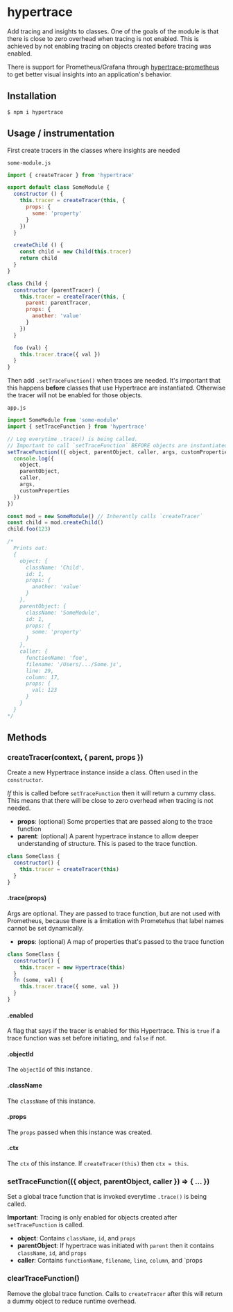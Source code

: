 # hypertrace

Add tracing and insights to classes. One of the goals of the module is that there is close to zero overhead when tracing is not enabled. This is achieved by not enabling tracing on objects created before tracing was enabled.

There is support for Prometheus/Grafana through [hypertrace-prometheus](https://github.com/holepunchto/hypertrace-prometheus) to get better visual insights into an application's behavior.

## Installation

```
$ npm i hypertrace
```

## Usage / instrumentation

First create tracers in the classes where insights are needed

`some-module.js`
``` js
import { createTracer } from 'hypertrace'

export default class SomeModule {
  constructor () {
    this.tracer = createTracer(this, {
      props: {
        some: 'property'
      }
    })
  }

  createChild () {
    const child = new Child(this.tracer)
    return child
  }
}

class Child {
  constructor (parentTracer) {
    this.tracer = createTracer(this, {
      parent: parentTracer,
      props: {
        another: 'value'
      }
    })
  }

  foo (val) {
    this.tracer.trace({ val })
  }
}
```

Then add `.setTraceFunction()` when traces are needed. It's important that this happens **before** classes that use Hypertrace are instantiated. Otherwise the tracer will not be enabled for those objects.

`app.js`
``` js
import SomeModule from 'some-module'
import { setTraceFunction } from 'hypertrace'

// Log everytime .trace() is being called.
// Important to call `setTraceFunction` BEFORE objects are instantiated and calls `createTracer`
setTraceFunction(({ object, parentObject, caller, args, customProperties }) => {
  console.log({
    object,
    parentObject,
    caller,
    args,
    customProperties
  })
})

const mod = new SomeModule() // Inherently calls `createTracer`
const child = mod.createChild()
child.foo(123)

/*
  Prints out:
  {
    object: {
      className: 'Child',
      id: 1,
      props: {
        another: 'value'
      }
    },
    parentObject: {
      className: 'SomeModule',
      id: 1,
      props: {
        some: 'property'
      }
    },
    caller: {
      functionName: 'foo',
      filename: '/Users/.../Some.js',
      line: 29,
      column: 17,
      props: {
        val: 123
      }
    }
  }
*/
```

## Methods

### createTracer(context, { parent, props })

Create a new Hypertrace instance inside a class. Often used in the `constructor`.

_If_ this is called before `setTraceFunction` then it will return a cummy class. This means that there will be close to zero overhead when tracing is not needed.

- **props**: (optional) Some properties that are passed along to the trace function
- **parent**: (optional) A parent hypertrace instance to allow deeper understanding of structure. This is pased to the trace function.

``` js
class SomeClass {
  constructor() {
    this.tracer = createTracer(this)
  }
}
```

#### .trace(props)

Args are optional. They are passed to trace function, but are not used with Prometheus, because there is a limitation with Prometehus that label names cannot be set dynamically.

- **props**: (optional) A map of properties that's passed to the trace function

``` js
class SomeClass {
  constructor() {
    this.tracer = new Hypertrace(this)
  }
  fn (some, val) {
    this.tracer.trace({ some, val })
  }
}
```

#### .enabled

A flag that says if the tracer is enabled for this Hypertrace. This is `true` if a trace function was set before initiating, and `false` if not.


#### .objectId

The `objectId` of this instance.

#### .className

The `className` of this instance.

#### .props

The `props` passed when this instance was created.

#### .ctx

The `ctx` of this instance. If `createTracer(this)` then `ctx = this`.

### setTraceFunction(({ object, parentObject, caller }) => { ... })

Set a global trace function that is invoked everytime `.trace()` is being called.

**Important**: Tracing is only enabled for objects created after `setTraceFunction` is called.

- **object**: Contains `className`, `id`, and `props`
- **parentObject**: If hypertrace was initiated with `parent` then it contains `className`, `id`, and `props`
- **caller**: Contains `functionName`, `filename`, `line`, `column`, and `props

### clearTraceFunction()

Remove the global trace function. Calls to `createTracer` after this will return a dummy object to reduce runtime overhead.
